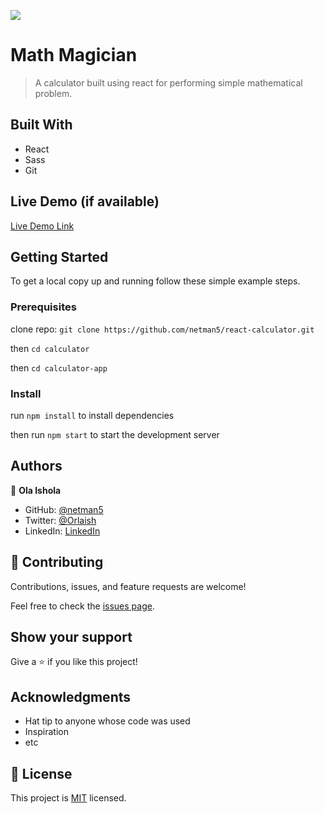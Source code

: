 ![](https://img.shields.io/badge/Microverse-blueviolet)

# Math Magician

> A calculator built using react for performing simple mathematical problem.

## Built With

- React
- Sass
- Git

## Live Demo (if available)

[Live Demo Link](https://livedemo.com)

## Getting Started

To get a local copy up and running follow these simple example steps.

### Prerequisites

clone repo: `git clone https://github.com/netman5/react-calculator.git`

then
`cd calculator`

then
`cd calculator-app`

### Install

run `npm install` to install dependencies

then run `npm start` to start the development server

## Authors

👤 **Ola Ishola**

- GitHub: [@netman5](https://github.com/netman5)
- Twitter: [@Orlaish](https://twitter.com/Orlaish)
- LinkedIn: [LinkedIn](https://www.linkedin.com/in/ola-ishola/)

## 🤝 Contributing

Contributions, issues, and feature requests are welcome!

Feel free to check the [issues page](../../issues/).

## Show your support

Give a ⭐️ if you like this project!

## Acknowledgments

- Hat tip to anyone whose code was used
- Inspiration
- etc

## 📝 License

This project is [MIT](./MIT.md) licensed.
